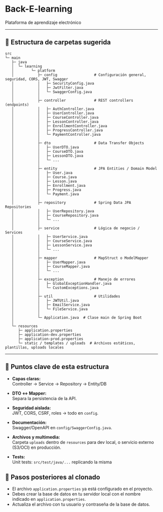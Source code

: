 # Back-E-learning  
Plataforma de aprendizaje electrónico

---

## 📁 Estructura de carpetas sugerida

```
src
└─ main
   ├─ java
   │  └─ learning
   │        └─ platform
   │           ├─ config                 # Configuración general, seguridad, CORS, JWT, Swagger
   │           │   ├─ SecurityConfig.java
   │           │   ├─ JwtFilter.java
   │           │   └─ SwaggerConfig.java
   │           │
   │           ├─ controller             # REST controllers (endpoints)
   │           │   ├─ AuthController.java
   │           │   ├─ UserController.java
   │           │   ├─ CourseController.java
   │           │   ├─ LessonController.java
   │           │   ├─ EnrollmentController.java
   │           │   ├─ ProgressController.java
   │           │   └─ PaymentController.java
   │           │
   │           ├─ dto                    # Data Transfer Objects
   │           │   ├─ UserDTO.java
   │           │   ├─ CourseDTO.java
   │           │   ├─ LessonDTO.java
   │           │   └─ ...
   │           │
   │           ├─ entity                 # JPA Entities / Domain Model
   │           │   ├─ User.java
   │           │   ├─ Course.java
   │           │   ├─ Lesson.java
   │           │   ├─ Enrollment.java
   │           │   ├─ Progress.java
   │           │   └─ Payment.java
   │           │
   │           ├─ repository             # Spring Data JPA Repositories
   │           │   ├─ UserRepository.java
   │           │   ├─ CourseRepository.java
   │           │   └─ ...
   │           │
   │           ├─ service                # Lógica de negocio / Services
   │           │   ├─ UserService.java
   │           │   ├─ CourseService.java
   │           │   ├─ LessonService.java
   │           │   └─ ...
   │           │
   │           ├─ mapper                 # MapStruct o ModelMapper
   │           │   ├─ UserMapper.java
   │           │   ├─ CourseMapper.java
   │           │   └─ ...
   │           │
   │           ├─ exception              # Manejo de errores
   │           │   ├─ GlobalExceptionHandler.java
   │           │   └─ CustomExceptions.java
   │           │
   │           ├─ util                   # Utilidades
   │           │   ├─ JWTUtil.java
   │           │   ├─ EmailService.java
   │           │   └─ FileService.java
   │           │
   │           └─ Application.java  # Clase main de Spring Boot
   │
   └─ resources
      ├─ application.properties
      ├─ application-dev.properties
      ├─ application-prod.properties
      └─ static / templates / uploads  # Archivos estáticos, plantillas, uploads locales
```

---

## 🔹 Puntos clave de esta estructura

- **Capas claras:**  
  Controller → Service → Repository → Entity/DB

- **DTO ↔ Mapper:**  
  Separa la persistencia de la API.

- **Seguridad aislada:**  
  JWT, CORS, CSRF, roles → todo en `config`.

- **Documentación:**  
  Swagger/OpenAPI en `config/SwaggerConfig.java`.

- **Archivos y multimedia:**  
  Carpeta `uploads` dentro de `resources` para dev local, o servicio externo (S3/OCI) en producción.

- **Tests:**  
  Unit tests: `src/test/java/...` replicando la misma

## 🚀 Pasos posteriores al clonado
- El archivo `application.properties` ya está configurado en el proyecto.
- Debes crear la base de datos en tu servidor local con el nombre indicado en `application.properties`.
- Actualiza el archivo con tu usuario y contraseña de la base de datos.
